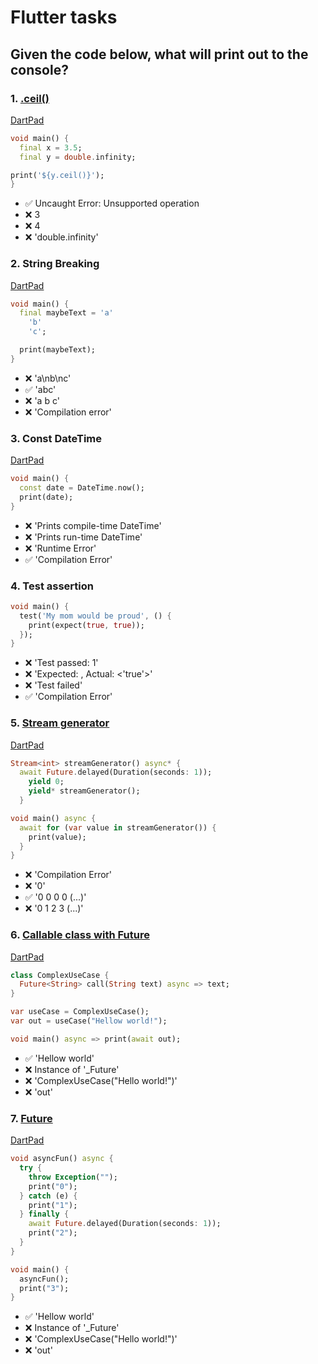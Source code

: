 # Flutter tasks


## Given the code below, what will print out to the console?

### 1. [.ceil()](https://api.flutter.dev/flutter/dart-core/double/ceil.html)
[DartPad](https://dartpad.dev/?id=00263a7bcadebb81c13209e8f451eed9)
``` dart
void main() {
  final x = 3.5;
  final y = double.infinity;

print('${y.ceil()}');
}
```

- ✅ Uncaught Error: Unsupported operation  
- ❌ 3 
- ❌ 4 
- ❌ 'double.infinity'



### 2. String Breaking
[DartPad](https://dartpad.dev/?id=b324ba4b8ca3586d32489f5220cf0c72)
``` dart
void main() {
  final maybeText = 'a'
    'b'
    'c';

  print(maybeText);
}
```
- ❌ 'a\nb\nc' 
- ✅ 'abc'  
- ❌ 'a b c' 
- ❌ 'Compilation error'

### 3. Const DateTime

[DartPad](https://dartpad.dev/?id=51b751c15cb545dff46c904b46e103e5)
``` dart
void main() {
  const date = DateTime.now();
  print(date);
}
```
- ❌ 'Prints compile-time DateTime' 
- ❌ 'Prints run-time DateTime' 
- ❌ 'Runtime Error'
- ✅ 'Compilation Error'

### 4. Test assertion

``` dart
void main() {
  test('My mom would be proud', () {
    print(expect(true, true));
  });
}
```
- ❌ 'Test passed: 1' 
- ❌ 'Expected: <true>, Actual: <'true'>' 
- ❌ 'Test failed'
- ✅ 'Compilation Error'
  
  
### 5. [Stream generator](https://dart.dev/guides/language/language-tour#generators)
[DartPad](https://dartpad.dev/?id=276f97309ecf31d00bbcaf0bc4c3692e)
``` dart
Stream<int> streamGenerator() async* {
  await Future.delayed(Duration(seconds: 1));
    yield 0;
    yield* streamGenerator();
  }

void main() async {
  await for (var value in streamGenerator()) {
    print(value);
  }
}
```
- ❌ 'Compilation Error'
- ❌ '0'
- ✅ '0 0 0 0 (...)'
- ❌ '0 1 2 3 (...)'

  
  
### 6. [Callable class with Future](https://dart.dev/guides/language/language-tour#callable-classes)
[DartPad](https://dartpad.dev/?id=e1fff70f6b94b9a58a33a44931d68010)
``` dart
class ComplexUseCase {
  Future<String> call(String text) async => text;
}

var useCase = ComplexUseCase();
var out = useCase("Hellow world!");

void main() async => print(await out);
```
- ✅ 'Hellow world'
- ❌ Instance of '_Future<String>'
- ❌ 'ComplexUseCase("Hello world!")'
- ❌ 'out'

  
### 7. [Future]()
[DartPad](https://dart.dev/codelabs/async-await)
``` dart
void asyncFun() async {
  try {
    throw Exception("");
    print("0");
  } catch (e) {
    print("1");
  } finally {
    await Future.delayed(Duration(seconds: 1));
    print("2");
  }
}

void main() {
  asyncFun();
  print("3");
}
```
- ✅ 'Hellow world'
- ❌ Instance of '_Future<String>'
- ❌ 'ComplexUseCase("Hello world!")'
- ❌ 'out'

